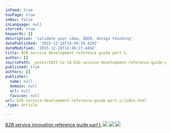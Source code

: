 ```yaml
---
inFeed: true
hasPage: true
inNav: false
inLanguage: null
starred: true
keywords: []
description: 'validate your idea, IDEO, design thinking'
datePublished: '2015-12-18T14:49:39.429Z'
dateModified: '2015-12-18T14:49:27.449Z'
title: B2B service development reference guide part I.
author: []
sourcePath: _posts/2015-12-18-b2b-service-development-reference-guide-part-i.md
published: true
authors: []
publisher:
  name: null
  domain: null
  url: null
  favicon: null
url: b2b-service-development-reference-guide-part-i/index.html
_type: Article

---
```

[B2B service innovation reference guide part I.][0]
![](https://s3-us-west-2.amazonaws.com/the-grid-img/p/7ae260fc2ef3fb8f61c528de13a50fb6e94a5766.jpg)
![](https://the-grid-user-content.s3-us-west-2.amazonaws.com/6170043d-7f38-492f-8488-6975dddde415.jpg)
![](https://the-grid-user-content.s3-us-west-2.amazonaws.com/c764d9e4-26ed-4aa5-a4b1-4db79d9e0f9b.jpg)

[0]: http://www.slideshare.net/tiborzahorecz7/b2b-reference-guide-for-company-makers